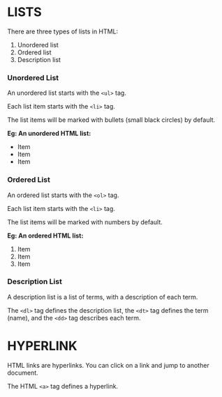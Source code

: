 # LISTS 

There are three types of lists in HTML:

1. Unordered list
2. Ordered list
3. Description list

### Unordered List

An unordered list starts with the `<ul>` tag. 

Each list item starts with the `<li>` tag.

The list items will be marked with bullets (small black circles) by default.

**Eg: An unordered HTML list:**

* Item
* Item
* Item

### Ordered List

An ordered list starts with the `<ol>` tag. 

Each list item starts with the `<li>` tag.

The list items will be marked with numbers by default.

**Eg: An ordered HTML list:**

1. Item
2. Item
3. Item

### Description List

A description list is a list of terms, with a description of each term.

The `<dl>` tag defines the description list, the `<dt>` tag defines the term (name), and the `<dd>` tag describes each term.

# **HYPERLINK**

HTML links are hyperlinks. You can click on a link and jump to another document.

The HTML `<a>` tag defines a hyperlink.

